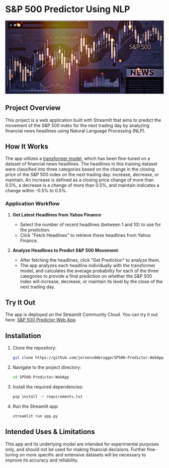 # S&P 500 Predictor Using NLP
![Header Image](header.png)

## Project Overview
This project is a web application built with Streamlit that aims to predict the movement of the S&P 500 index for the next trading day by analyzing financial news headlines using Natural Language Processing (NLP).

## How It Works
The app utilizes a [transformer model](https://huggingface.co/jeroenvdmbrugge/sp500-predictor-individual-headlines), which has been fine-tuned on a dataset of financial news headlines. The headlines in this training dataset were classified into three categories based on the change in the closing price of the S&P 500 index on the next trading day: increase, decrease, or maintain. An increase is defined as a closing price change of more than 0.5%, a decrease is a change of more than 0.5%, and maintain indicates a change within -0.5% to 0.5%.


### Application Workflow
1. **Get Latest Headlines from Yahoo Finance**:
   - Select the number of recent headlines (between 1 and 10) to use for the prediction.
   - Click "Fetch Headlines" to retrieve these headlines from Yahoo Finance.

2. **Analyze Headlines to Predict S&P 500 Movement**:
   - After fetching the headlines, click "Get Prediction" to analyze them.
   - The app analyzes each headline individually with the transformer model, and calculates the average probability for each of the three categories to provide a final prediction on whether the S&P 500 index will increase, decrease, or maintain its level by the close of the next trading day.



## Try It Out
The app is deployed on the Streamlit Community Cloud. You can try it out here: [S&P 500 Predictor Web App](https://jvdm-sp500-predictor-webapp-v1.streamlit.app).

## Installation
1. Clone the repository:
   ```bash
   git clone https://github.com/jeroenvdmbrugge/SP500-Predictor-WebApp.git
   ```
2. Navigate to the project directory:
   ```bash
   cd SP500-Predictor-WebApp
   ```
3. Install the required dependencies:
   ```bash
   pip install -r requirements.txt
   ```
4. Run the Streamlit app:
   ```bash
   streamlit run app.py
   ```

## Intended Uses & Limitations
This app and its underlying model are intended for experimental purposes only, and should not be used for making financial decisions. Further fine-tuning on more specific and extensive datasets will be necessary to improve its accuracy and reliability.




